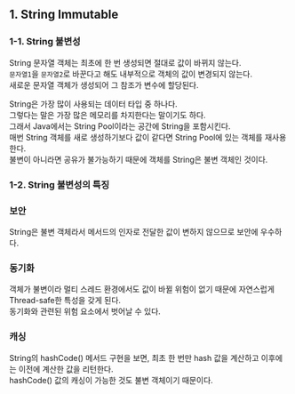 ## 1. String Immutable

### 1-1. String 불변성

String 문자열 객체는 최초에 한 번 생성되면 절대로 값이 바뀌지 않는다.  
`문자열1`을 `문자열2`로 바꾼다고 해도 내부적으로 객체의 값이 변경되지 않는다.  
새로운 문자열 객체가 생성되어 그 참조가 변수에 할당된다.

String은 가장 많이 사용되는 데이터 타입 중 하나다.  
그렇다는 말은 가장 많은 메모리를 차지한다는 말이기도 하다.  
그래서 Java에서는 String Pool이라는 공간에 String을 포함시킨다.  
매번 String 객체를 새로 생성하기보다 값이 같다면 String Pool에 있는 객체를 재사용한다.  
불변이 아니라면 공유가 불가능하기 때문에 객체를 String은 불변 객체인 것이다.

### 1-2. String 불변성의 특징

### 보안

String은 불변 객체라서 메서드의 인자로 전달한 값이 변하지 않으므로 보안에 우수하다.

### 동기화

객체가 불변이라 멀티 스레드 환경에서도 값이 바뀔 위험이 없기 때문에 자연스럽게 Thread-safe한 특성을 갖게 된다.  
동기화와 관련된 위험 요소에서 벗어날 수 있다.

### 캐싱

String의 hashCode() 메서드 구현을 보면, 최초 한 번만 hash 값을 계산하고 이후에는 이전에 계산한 값을 리턴한다.  
hashCode() 값의 캐싱이 가능한 것도 불변 객체이기 때문이다.